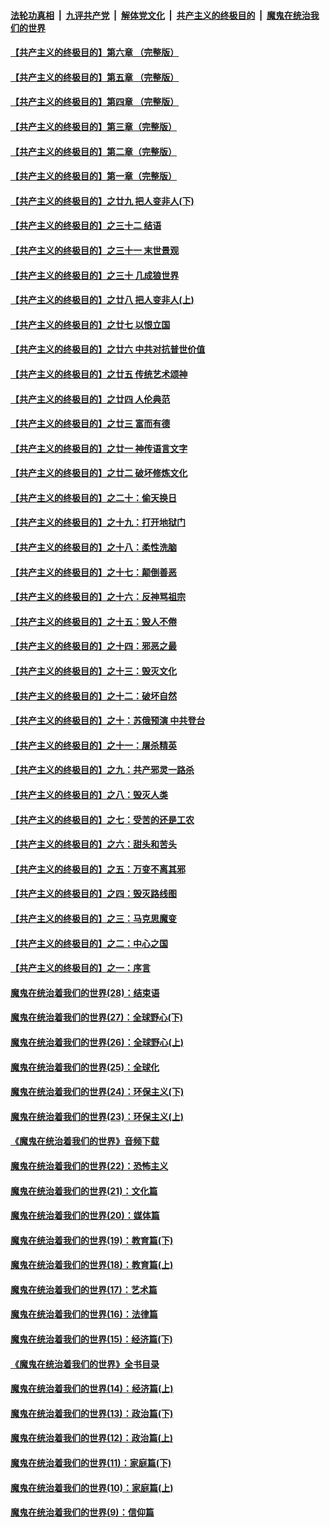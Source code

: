 

####  [法轮功真相](../../../../basic/blob/master/README.md?t=06200131) &nbsp;|&nbsp; [九评共产党](../../../../9ping.md/blob/master/README.md?t=06200131) &nbsp;|&nbsp; [解体党文化](../../../../jtdwh.md/blob/master/README.md?t=06200131)  &nbsp;|&nbsp; [共产主义的终极目的](../../../../gczydzjmd.md/blob/master/README.md?t=06200131) &nbsp;|&nbsp; [魔鬼在统治我们的世界](../../../../mgztzwmdsj.md/blob/master/README.md?t=06200131) 

#### [【共产主义的终极目的】第六章 （完整版）](../pages/nsc422/n11428913.md?t=06200131) 

#### [【共产主义的终极目的】第五章 （完整版）](../pages/nsc422/n11428912.md?t=06200131) 

#### [【共产主义的终极目的】第四章 （完整版）](../pages/nsc422/n11428907.md?t=06200131) 

#### [【共产主义的终极目的】第三章（完整版）](../pages/nsc422/n11428848.md?t=06200131) 

#### [【共产主义的终极目的】第二章（完整版）](../pages/nsc422/n11428831.md?t=06200131) 

#### [【共产主义的终极目的】第一章（完整版）](../pages/nsc422/n11417651.md?t=06200131) 

#### [【共产主义的终极目的】之廿九 把人变非人(下)](../pages/nsc422/n11344140.md?t=06200131) 

#### [【共产主义的终极目的】之三十二 结语](../pages/nsc422/n11360535.md?t=06200131) 

#### [【共产主义的终极目的】之三十一 末世景观](../pages/nsc422/n11351129.md?t=06200131) 

#### [【共产主义的终极目的】之三十 几成狼世界](../pages/nsc422/n11348280.md?t=06200131) 

#### [【共产主义的终极目的】之廿八 把人变非人(上)](../pages/nsc422/n11340492.md?t=06200131) 

#### [【共产主义的终极目的】之廿七 以恨立国](../pages/nsc422/n11336944.md?t=06200131) 

#### [【共产主义的终极目的】之廿六 中共对抗普世价值](../pages/nsc422/n11324785.md?t=06200131) 

#### [【共产主义的终极目的】之廿五 传统艺术颂神](../pages/nsc422/n11296396.md?t=06200131) 

#### [【共产主义的终极目的】之廿四 人伦典范](../pages/nsc422/n11296397.md?t=06200131) 

#### [【共产主义的终极目的】之廿三 富而有德](../pages/nsc422/n11283598.md?t=06200131) 

#### [【共产主义的终极目的】之廿一 神传语言文字](../pages/nsc422/n11263265.md?t=06200131) 

#### [【共产主义的终极目的】之廿二 破坏修炼文化](../pages/nsc422/n11245728.md?t=06200131) 

#### [【共产主义的终极目的】之二十：偷天换日](../pages/nsc422/n11238846.md?t=06200131) 

#### [【共产主义的终极目的】之十九：打开地狱门](../pages/nsc422/n11206376.md?t=06200131) 

#### [【共产主义的终极目的】之十八：柔性洗脑](../pages/nsc422/n11199994.md?t=06200131) 

#### [【共产主义的终极目的】之十七：颠倒善恶](../pages/nsc422/n11179782.md?t=06200131) 

#### [【共产主义的终极目的】之十六：反神骂祖宗](../pages/nsc422/n11166798.md?t=06200131) 

#### [【共产主义的终极目的】之十五：毁人不倦](../pages/nsc422/n11166792.md?t=06200131) 

#### [【共产主义的终极目的】之十四：邪恶之最](../pages/nsc422/n11150249.md?t=06200131) 

#### [【共产主义的终极目的】之十三：毁灭文化](../pages/nsc422/n11135227.md?t=06200131) 

#### [【共产主义的终极目的】之十二：破坏自然](../pages/nsc422/n11135214.md?t=06200131) 

#### [【共产主义的终极目的】之十：苏俄预演 中共登台](../pages/nsc422/n11118424.md?t=06200131) 

#### [【共产主义的终极目的】之十一：屠杀精英](../pages/nsc422/n11118442.md?t=06200131) 

#### [【共产主义的终极目的】之九：共产邪灵一路杀](../pages/nsc422/n11114139.md?t=06200131) 

#### [【共产主义的终极目的】之八：毁灭人类](../pages/nsc422/n11108503.md?t=06200131) 

#### [【共产主义的终极目的】之七：受苦的还是工农](../pages/nsc422/n11101809.md?t=06200131) 

#### [【共产主义的终极目的】之六：甜头和苦头](../pages/nsc422/n11096971.md?t=06200131) 

#### [【共产主义的终极目的】之五：万变不离其邪](../pages/nsc422/n11091285.md?t=06200131) 

#### [【共产主义的终极目的】之四：毁灭路线图](../pages/nsc422/n11086284.md?t=06200131) 

#### [【共产主义的终极目的】之三：马克思魔变](../pages/nsc422/n11061941.md?t=06200131) 

#### [【共产主义的终极目的】之二：中心之国](../pages/nsc422/n11047728.md?t=06200131) 

#### [【共产主义的终极目的】之一：序言](../pages/nsc422/n11086077.md?t=06200131) 

#### [魔鬼在统治着我们的世界(28)：结束语](../pages/nsc422/n10936246.md?t=06200131) 

#### [魔鬼在统治着我们的世界(27)：全球野心(下)](../pages/nsc422/n10928319.md?t=06200131) 

#### [魔鬼在统治着我们的世界(26)：全球野心(上)](../pages/nsc422/n10900318.md?t=06200131) 

#### [魔鬼在统治着我们的世界(25)：全球化](../pages/nsc422/n10788205.md?t=06200131) 

#### [魔鬼在统治着我们的世界(24)：环保主义(下)](../pages/nsc422/n10695307.md?t=06200131) 

#### [魔鬼在统治着我们的世界(23)：环保主义(上)](../pages/nsc422/n10688613.md?t=06200131) 

#### [《魔鬼在统治着我们的世界》音频下载](../pages/nsc422/n10635553.md?t=06200131) 

#### [魔鬼在统治着我们的世界(22)：恐怖主义](../pages/nsc422/n10614727.md?t=06200131) 

#### [魔鬼在统治着我们的世界(21)：文化篇](../pages/nsc422/n10597706.md?t=06200131) 

#### [魔鬼在统治着我们的世界(20)：媒体篇](../pages/nsc422/n10586579.md?t=06200131) 

#### [魔鬼在统治着我们的世界(19)：教育篇(下)](../pages/nsc422/n10564808.md?t=06200131) 

#### [魔鬼在统治着我们的世界(18)：教育篇(上)](../pages/nsc422/n10526970.md?t=06200131) 

#### [魔鬼在统治着我们的世界(17)：艺术篇](../pages/nsc422/n10499093.md?t=06200131) 

#### [魔鬼在统治着我们的世界(16)：法律篇](../pages/nsc422/n10485969.md?t=06200131) 

#### [魔鬼在统治着我们的世界(15)：经济篇(下)](../pages/nsc422/n10469975.md?t=06200131) 

#### [《魔鬼在统治着我们的世界》全书目录](../pages/nsc422/n10464261.md?t=06200131) 

#### [魔鬼在统治着我们的世界(14)：经济篇(上)](../pages/nsc422/n10457370.md?t=06200131) 

#### [魔鬼在统治着我们的世界(13)：政治篇(下)](../pages/nsc422/n10448270.md?t=06200131) 

#### [魔鬼在统治着我们的世界(12)：政治篇(上)](../pages/nsc422/n10444576.md?t=06200131) 

#### [魔鬼在统治着我们的世界(11)：家庭篇(下)](../pages/nsc422/n10440961.md?t=06200131) 

#### [魔鬼在统治着我们的世界(10)：家庭篇(上)](../pages/nsc422/n10435448.md?t=06200131) 

#### [魔鬼在统治着我们的世界(9)：信仰篇](../pages/nsc422/n10432159.md?t=06200131) 

